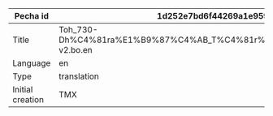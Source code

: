 |Pecha id | 1d252e7bd6f44269a1e959d07f8ec7ab
| --- | --- 
|Title | Toh_730-Dh%C4%81ra%E1%B9%87%C4%AB_T%C4%81r%C4%81%E2%80%99s_Own_Promise-v2.bo.en 
|Language | en
|Type | translation
|Initial creation | TMX